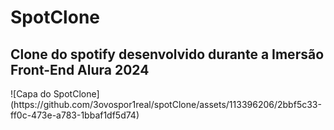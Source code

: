 <h1>SpotClone</h1>
<h2>Clone do spotify desenvolvido durante a Imersão Front-End Alura 2024</h2>
![Capa do SpotClone](https://github.com/3ovospor1real/spotClone/assets/113396206/2bbf5c33-ff0c-473e-a783-1bbaf1df5d74)
